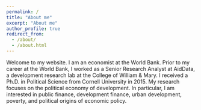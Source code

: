 ```yaml
---
permalink: /
title: "About me"
excerpt: "About me"
author_profile: true
redirect_from: 
  - /about/
  - /about.html
---
```


Welcome to my website. I am an economist at the World Bank. Prior to my career at the World Bank, I worked as a Senior Research Analyst at AidData, a development research lab at the College of William & Mary. I received a Ph.D. in Political Science from Cornell University in 2015. My research focuses on the political economy of development. In particular, I am interested in public finance, development finance, urban development, poverty, and political origins of economic policy.
